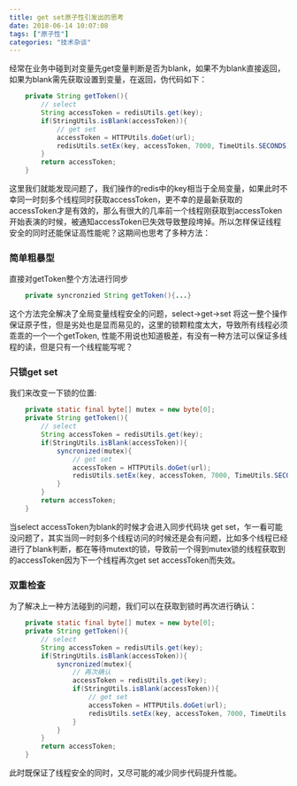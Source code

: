```yaml
---
title: get set原子性引发出的思考
date: 2018-06-14 10:07:08
tags: ["原子性"]
categories: "技术杂谈"
---
```

经常在业务中碰到对变量先get变量判断是否为blank，如果不为blank直接返回，如果为blank需先获取设置到变量，在返回，伪代码如下：
```Java
    private String getToken(){
        // select
        String accessToken = redisUtils.get(key);
        if(StringUtils.isBlank(accessToken)){
            // get set
            accessToken = HTTPUtils.doGet(url);
            redisUtils.setEx(key, accessToken, 7000, TimeUtils.SECONDS);
        }
        return accessToken;
    }
```

这里我们就能发现问题了，我们操作的redis中的key相当于全局变量，如果此时不幸同一时刻多个线程同时获取accessToken，更不幸的是最新获取的accessToken才是有效的，那么有很大的几率前一个线程刚获取到accessToken开始表演的时候，被通知accessToken已失效导致整段垮掉。所以怎样保证线程安全的同时还能保证高性能呢？这期间也思考了多种方法：

### 简单粗暴型
直接对getToken整个方法进行同步

```Java
    private syncronzied String getToken(){...}
```

这个方法完全解决了全局变量线程安全的问题，select->get->set 将这一整个操作保证原子性，但是劣处也是显而易见的，这里的锁颗粒度太大，导致所有线程必须乖乖的一个一个getToken, 性能不用说也知道极差，有没有一种方法可以保证多线程的读，但是只有一个线程能写呢？
### 只锁get set
我们来改变一下锁的位置:

```Java
    private static final byte[] mutex = new byte[0];
    private String getToken(){
        // select
        String accessToken = redisUtils.get(key);
        if(StringUtils.isBlank(accessToken)){
            syncronized(mutex){
                // get set
                accessToken = HTTPUtils.doGet(url);
                redisUtils.setEx(key, accessToken, 7000, TimeUtils.SECONDS);
            }
        }
        return accessToken;
    }
```

当select accessToken为blank的时候才会进入同步代码块 get set，乍一看可能没问题了，其实当同一时刻多个线程访问的时候还是会有问题，比如多个线程已经进行了blank判断，都在等待mutext的锁，导致前一个得到mutex锁的线程获取到的accessToken因为下一个线程再次get set accessToken而失效。

### 双重检查
为了解决上一种方法碰到的问题，我们可以在获取到锁时再次进行确认：

```Java
    private static final byte[] mutex = new byte[0];
    private String getToken(){
        // select
        String accessToken = redisUtils.get(key);
        if(StringUtils.isBlank(accessToken)){
            syncronized(mutex){
                // 再次确认
                accessToken = redisUtils.get(key);
                if(StringUtils.isBlank(accessToken)){
                    // get set
                    accessToken = HTTPUtils.doGet(url);
                    redisUtils.setEx(key, accessToken, 7000, TimeUtils.SECONDS);
                }
            }
        }
        return accessToken;
    }
```

此时既保证了线程安全的同时，又尽可能的减少同步代码提升性能。